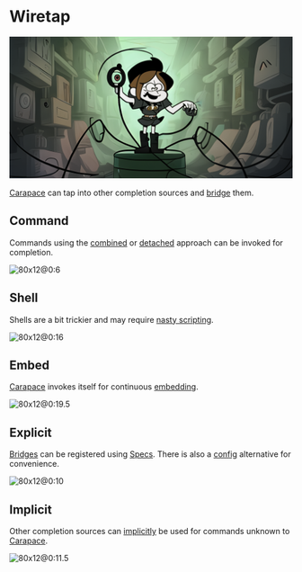 # Wiretap

![](./wiretap/banner.png)

[Carapace] can tap into other completion sources and [bridge] them.

## Command

Commands using the [combined] or [detached] approach can be invoked for completion.

![80x12@0:6](./wiretap/command.cast)

## Shell

Shells are a bit trickier and may require [nasty scripting].

![80x12@0:16](./wiretap/shell.cast)

## Embed

[Carapace] invokes itself for continuous [embedding].

![80x12@0:19.5](./wiretap/embedding.cast)


## Explicit

[Bridges] can be registered using [Specs].
There is also a [config] alternative for convenience.

![80x12@0:10](./wiretap/explicit.cast)

## Implicit

Other completion sources can [implicitly] be used for commands unknown to [Carapace].

![80x12@0:11.5](./wiretap/implicit.cast)


[Carapace]:https://carapace.sh
[combined]:./porcelainShop.md#the-combined-approach
[config]:https://carapace-sh.github.io/carapace-bin/bridges.html
[detached]:./porcelainShop.md#the-detached-approach
[bridge]:https://github.com/carapace-sh/carapace-bridge
[embedding]:https://carapace-sh.github.io/carapace-bin/spec/embed.html
[Specs]:https://carapace-sh.github.io/carapace-bin/spec.html
[nasty scripting]:https://github.com/Valodim/zsh-capture-completion/blob/master/capture.zsh
[implicitly]:https://carapace-sh.github.io/carapace-bin/setup/environment.html#carapace_bridges
[Bridges]:https://carapace-sh.github.io/carapace-bin/spec/bridge.html
